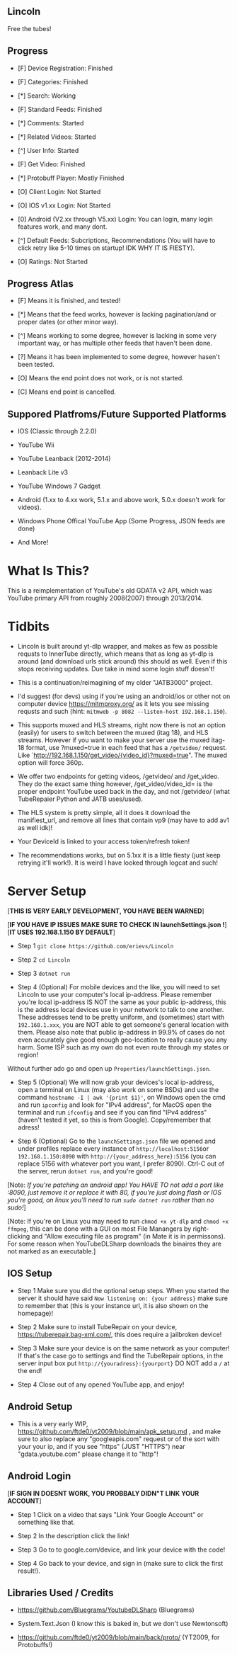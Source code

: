 ## Lincoln ##

Free the tubes!

## Progress ##

- [F] Device Registration: Finished

- [F] Categories: Finished

- [*] Search: Working

- [F] Standard Feeds: Finished

- [*] Comments: Started

- [*] Related Videos: Started

- [^] User Info: Started

- [F] Get Video: Finished 

- [*] Protobuff Player: Mostly Finished

- [O] Client Login: Not Started

- [O] IOS v1.xx Login: Not Started

- [0] Android (V2.xx through V5.xx) Login: You can login, many login features work, and many dont.
 
- [^] Default Feeds: Subcriptions, Recommendations (You will have to click retry like 5-10 times on startup! IDK WHY IT IS FIESTY).

- [O] Ratings: Not Started
 
## Progress Atlas

- [F] Means it is finished, and tested! 

- [*] Means that the feed works, however is lacking pagination/and or proper dates (or other minor way). 

- [^] Means working to some degree, however is lacking in some very important way, or has multiple other feeds that haven't been done.

- [?] Means it has been implemented to some degree, however hasen't been tested.

- [O] Means the end point does not work, or is not started.

- [C] Means end point is cancelled.

## Suppored Platfroms/Future Supported Platforms

- IOS (Classic through 2.2.0)

- YouTube Wii

- YouTube Leanback (2012-2014)

- Leanback Lite v3

- YouTube Windows 7 Gadget

- Android (1.xx to 4.xx work, 5.1.x and above work, 5.0.x doesn't work for videos).

- Windows Phone Offical YouTube App (Some Progress, JSON feeds are done)

- And More!

# What Is This?

This is a reimplementation of YouTube's old GDATA v2 API, which was YouTube primary API from
roughly 2008(2007) through 2013/2014. 

# Tidbits

- Lincoln is built around yt-dlp wrapper, and makes as few as possible requsts to InnerTube directly,
which means that as long as yt-dlp is around (and download urls stick around) this should as well. Even
if this stops receiving updates. Due take in mind some login stuff doesn't!

- This is a continuation/reimagining of my older "JATB3000" project.

- I'd suggest (for devs) using if you're using an android/ios or other not on computer device https://mitmproxy.org/
as it lets you see missing requsts and such (hint: `mitmweb -p 8082 --listen-host 192.168.1.150`).

- This supports muxed and HLS streams, right now there is not an option (easily) for users to switch between the muxed (itag 18),
and HLS streams. However if you want to make your server use the muxed itag-18 format, use ?muxed=true in each feed that has a 
`/getvideo/` request. Like `http://192.168.1.150/get_video/{video_id}?muxed=true". The muxed option will force 360p.

- We offer two endpoints for getting videos, /getvideo/ and /get_video. They do the exact same thing however, /get_video/video_id=
is the proper endpoint YouTube used back in the day, and not /getvideo/ (what TubeRepaier Python and JATB uses/used).

- The HLS system is pretty simple, all it does it download the manifiest_url, and remove all lines that contain vp9 (may have to add av1 as well idk)!

- Your DeviceId is linked to your access token/refresh token!

- The recommendations works, but on 5.1xx it is a little fiesty (just keep retrying it'll work!). It is weird I have looked through
logcat and such!

# Server Setup

[**THIS IS VERY EARLY DEVELOPMENT, YOU HAVE BEEN WARNED**]

[**IF YOU HAVE IP ISSUES MAKE SURE TO CHECK IN launchSettings.json !**]
[**IT USES 192.168.1.150 BY DEFAULT**]

- Step 1 `git clone https://github.com/erievs/Lincoln`

- Step 2 `cd Lincoln`

- Step 3 `dotnet run`

- Step 4 (Optional) For mobile devices and the like, you will need to set Lincoln to use your computer's local ip-address.
Please remember you're local ip-address IS NOT the same as your public ip-address, this is the address local devices use in your
network to talk to one another. These addresses tend to be pretty uniform, and (sometimes) start with `192.168.1.xxx`, you are NOT able to
get someone's general location with them. Please also note that public ip-address in 99.9% of cases do not even accurately give good enough
geo-location to really cause you any harm. Some ISP such as my own do not even route through my states or region!

Without further ado go and open up `Properties/launchSettings.json`.

- Step 5 (Optional) We will now grab your devices's local ip-address, open a terminal on Linux (may also work on some BSDs) and use the 
command  `hostname -I | awk '{print $1}'`, on Windows open the cmd and run `ipconfig` and look for "IPv4 address", for MacOS open the
terminal and run `ifconfig` and see if you can find "IPv4 address" (haven't tested it yet, so this is from Google). Copy/remember that adress!

- Step 6 (Optional) Go to the `launchSettings.json` file we opened and under profiles replace every instance of `http://localhost:5156`or `192.168.1.150:8090` 
with `http://{your_address_here}:5156` (you can replace 5156 with whatever port you want, I prefer 8090). Ctrl-C out of the server, rerun `dotnet run`, and 
you're good! 

[Note: *If you're patching an android app! You HAVE TO not add a port like :8090, just remove it or replace it with 80, if you're just doing flash or IOS
you're good, on linux you'll need to run `sudo dotnet run` rather than no sudo!*]

[Note: If you're on Linux you may need to run `chmod +x yt-dlp` and `chmod +x ffmpeg`, this can be done
with a GUI on most File Manangers by right-clicking and "Allow executing file as program" (in Mate it is in 
permissons). For some reason when YouTubeDLSharp downloads the binaires they are not marked as an executable.]

## IOS Setup

- Step 1 Make sure you did the optional setup steps. When you started the server it should have said `Now listening on: {your address}`
make sure to remember that (this is your instance url, it is also shown on the homepage)! 

- Step 2 Make sure to install TubeRepair on your device, https://tuberepair.bag-xml.com/, this does require a jailbroken device!

- Step 3 Make sure your device is on the same network as your computer! If that's the case go to settings and find the TubeRepair options,
in the server input box put `http://{youradress}:{yourport}` DO NOT add a `/` at the end!

- Step 4 Close out of any opened YouTube app, and enjoy!

## Android Setup

- This is a very early WIP, https://github.com/ftde0/yt2009/blob/main/apk_setup.md , and make sure to also replace any
"googleapis.com" request or of the sort with your your ip, and if you see "https" (JUST "HTTPS") near "gdata.youtube.com"
please change it to "http"!

## Android Login

[**IF SIGN IN DOESNT WORK, YOU PROBBALY DIDN"T LINK YOUR ACCOUNT**]

- Step 1 Click on a video that says "Link Your Google Account" or something like that.

- Step 2 In the description click the link!

- Step 3 Go to to google.com/device, and link your device with the code!

- Step 4 Go back to your device, and sign in (make sure to click the first result!).

## Libraries Used / Credits

- https://github.com/Bluegrams/YoutubeDLSharp (Bluegrams)

- System.Text.Json (I know this is baked in, but we don't use Newtonsoft)

- https://github.com/ftde0/yt2009/blob/main/back/proto/ (YT2009, for Protobuffs!)